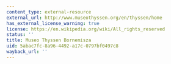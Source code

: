 ```yaml
---
content_type: external-resource
external_url: http://www.museothyssen.org/en/thyssen/home
has_external_license_warning: true
license: https://en.wikipedia.org/wiki/All_rights_reserved
status: ''
title: Museo Thyssen Bornemisza
uid: 5abac7fc-8a96-4492-a17c-0797bf0497c8
wayback_url: ''
---
```

